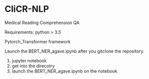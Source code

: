 # CliCR-NLP
Medical Reading Comprehension QA 

Requirements:
python > 3.5

Pytorch_Transformer framework

Launch the BERT_NER_agave.ipynb after you gitclone the repository.
1. jupyter notebook
2. get into the direcotry 
3. launch the BERT_NER_agave.ipynb on the notebook

